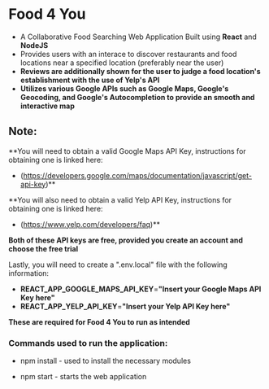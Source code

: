 # Food 4 You
- A Collaborative Food Searching Web Application Built using **React** and **NodeJS**
- Provides users with an interace to discover restaurants and food locations near a specified location (preferably near the user)
- **Reviews are additionally shown for the user to judge a food location's establishment with the use of Yelp's API**
- **Utilizes various Google APIs such as Google Maps, Google's Geocoding, and Google's Autocompletion to provide an smooth and interactive map**

## Note:

**You will need to obtain a valid Google Maps API Key, instructions for obtaining one is linked here:
- (https://developers.google.com/maps/documentation/javascript/get-api-key)**

**You will also need to obtain a valid Yelp API Key, instructions for obtaining one is linked here:
- (https://www.yelp.com/developers/faq)**

**Both of these API keys are free, provided you create an account and choose the free trial**

Lastly, you will need to create a ".env.local" file with the following information:

* **REACT_APP_GOOGLE_MAPS_API_KEY**=**"Insert your Google Maps API Key here"**
* **REACT_APP_YELP_API_KEY**=**"Insert your Yelp API Key here"**

**These are required for Food 4 You to run as intended**

### Commands used to run the application:

* npm install - used to install the necessary modules 

* npm start - starts the web application




